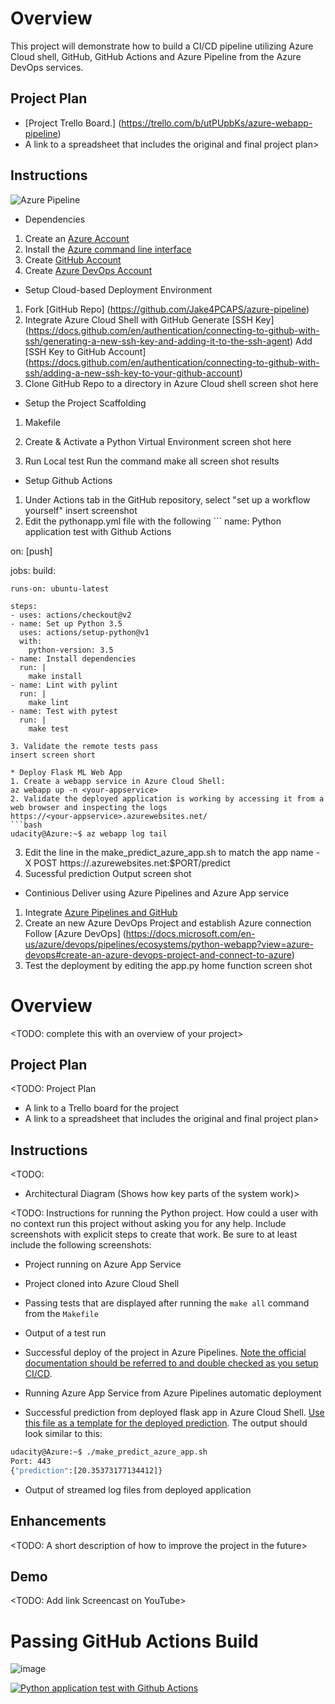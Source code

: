 # Overview

This project will demonstrate how to build a CI/CD pipeline utilizing Azure Cloud shell, GitHub, GitHub Actions and Azure Pipeline from the Azure DevOps services.

## Project Plan

* [Project Trello Board.] (https://trello.com/b/utPUpbKs/azure-webapp-pipeline)
* A link to a spreadsheet that includes the original and final project plan>

## Instructions
![Azure Pipeline](https://user-images.githubusercontent.com/89496176/159104344-83559ddd-c537-4ccd-9bc0-603344079cf7.jpg)

* Dependencies
1. Create an [Azure Account](https://portal.azure.com)
2. Install the [Azure command line interface](https://docs.microsoft.com/en-us/cli/azure/install-azure-cli?view=azure-cli-latest)
3. Create [GitHub Account](https://docs.github.com/en/get-started/signing-up-for-github/signing-up-for-a-new-github-account)
4. Create [Azure DevOps Account](https://azure.microsoft.com/en-us/services/devops/)

* Setup Cloud-based Deployment Environment
1. Fork [GitHub Repo] (https://github.com/Jake4PCAPS/azure-pipeline)
2. Integrate Azure Cloud Shell with GitHub
Generate [SSH Key] (https://docs.github.com/en/authentication/connecting-to-github-with-ssh/generating-a-new-ssh-key-and-adding-it-to-the-ssh-agent)
Add [SSH Key to GitHub Account] (https://docs.github.com/en/authentication/connecting-to-github-with-ssh/adding-a-new-ssh-key-to-your-github-account)
3. Clone GitHub Repo to a directory in Azure Cloud shell
screen shot here

* Setup the Project Scaffolding
1. Makefile
2. Create & Activate a Python Virtual Environment
screen shot here

3. Run Local test
Run the command make all
screen shot results

* Setup Github Actions
1. Under Actions tab in the GitHub repository, select "set up a workflow yourself"
insert screenshot
2. Edit the pythonapp.yml file with the following ```
name: Python application test with Github Actions

on: [push]

jobs:
  build:

    runs-on: ubuntu-latest

    steps:
    - uses: actions/checkout@v2
    - name: Set up Python 3.5
      uses: actions/setup-python@v1
      with:
        python-version: 3.5
    - name: Install dependencies
      run: |
        make install
    - name: Lint with pylint
      run: |
        make lint
    - name: Test with pytest
      run: |
        make test
```
3. Validate the remote tests pass
insert screen short

* Deploy Flask ML Web App
1. Create a webapp service in Azure Cloud Shell:
az webapp up -n <your-appservice>
2. Validate the deployed application is working by accessing it from a web browser and inspecting the logs
https://<your-appservice>.azurewebsites.net/
```bash
udacity@Azure:~$ az webapp log tail
```
3. Edit the line in the make_predict_azure_app.sh to match the app name
-X POST https://<yourappname>.azurewebsites.net:$PORT/predict
4. Sucessful prediction Output
screen shot

* Continious Deliver using Azure Pipelines and Azure App service
1. Integrate [Azure Pipelines and GitHub](https://docs.microsoft.com/en-us/azure/devops/pipelines/repos/github?view=azure-devops&tabs=yaml)
2. Create an new Azure DevOps Project and establish Azure connection
Follow [Azure DevOps] (https://docs.microsoft.com/en-us/azure/devops/pipelines/ecosystems/python-webapp?view=azure-devops#create-an-azure-devops-project-and-connect-to-azure)
3. Test the deployment by editing the app.py home function
screen shot

# Overview

<TODO: complete this with an overview of your project>

## Project Plan
<TODO: Project Plan

* A link to a Trello board for the project
* A link to a spreadsheet that includes the original and final project plan>

## Instructions

<TODO:  
* Architectural Diagram (Shows how key parts of the system work)>

<TODO:  Instructions for running the Python project.  How could a user with no context run this project without asking you for any help.  Include screenshots with explicit steps to create that work. Be sure to at least include the following screenshots:

* Project running on Azure App Service

* Project cloned into Azure Cloud Shell

* Passing tests that are displayed after running the `make all` command from the `Makefile`

* Output of a test run

* Successful deploy of the project in Azure Pipelines.  [Note the official documentation should be referred to and double checked as you setup CI/CD](https://docs.microsoft.com/en-us/azure/devops/pipelines/ecosystems/python-webapp?view=azure-devops).

* Running Azure App Service from Azure Pipelines automatic deployment

* Successful prediction from deployed flask app in Azure Cloud Shell.  [Use this file as a template for the deployed prediction](https://github.com/udacity/nd082-Azure-Cloud-DevOps-Starter-Code/blob/master/C2-AgileDevelopmentwithAzure/project/starter_files/flask-sklearn/make_predict_azure_app.sh).
The output should look similar to this:

```bash
udacity@Azure:~$ ./make_predict_azure_app.sh
Port: 443
{"prediction":[20.35373177134412]}
```

* Output of streamed log files from deployed application

> 

## Enhancements

<TODO: A short description of how to improve the project in the future>

## Demo 

<TODO: Add link Screencast on YouTube>

# Passing GitHub Actions Build
![image](https://user-images.githubusercontent.com/89496176/158027589-48a6dab7-f8f7-43c5-bfa2-31a030de7ff2.png)


[![Python application test with Github Actions](https://github.com/Jake4PCAPS/azure-pipeline/actions/workflows/pythonapp.yml/badge.svg)](https://github.com/Jake4PCAPS/azure-pipeline/actions/workflows/pythonapp.yml)

